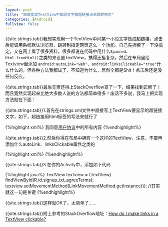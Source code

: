```yaml
---
layout: post
title: "简单实现TextView中某段文字做超链接点击跳转网页"
categories: [Android]
fullview: false
---
```


{{site.strings.tab}}我想实现用一个TextView中间某一小段文字做成超链接，点击后能调用系统默认浏览器，跳转到指定网页这么一个功能。自己先折腾了一下没搞定，又在网上看了很多资料，很多都说在代码中用什么`Spanned`、`Html.fromHtml()`之类的来设置TextView，搞得还挺复杂，然后在布局里给Textview里添加 `android:autoLink="web"`、`android:linksClickable="true"`什么什么的，但各种方法我都试了，不知道为什么，居然全都是Shit！点击后还是没任何反应。  

{{site.strings.tab}}最后无奈还得上StackOverflow查了一下，结果找到正解了！而且竟然实现起来比绝大多数人说的方法都简单得多！废话不多说，我马上把实现方法贴在下面：  

{{site.strings.tab}}1.首先在strings.xml文件中直接写上TextView要显示的超链接文字，如下，超链接用html标签的写法来就行了  

{%highlight xml%}
<string name="signup_agreeTerms">我同意<a href="http://www.baidu.com/">用户协议</a>中的所有内容</string>
{%endhighlight%}

{{site.strings.tab}}2.然后你得在布局中拥有一个这样的TextView，注意，不要再添加什么autoLink、linksClickable属性之类的  

{%highlight xml%}
<TextView
    android:id="@+id/signup_txt_agreeTerms"
    android:layout_width="wrap_content"
    android:layout_height="wrap_content"
    android:text="@string/signup_agreeTerms"/>
{%endhighlight%}

{{site.strings.tab}}3.在你的Activity中，添加如下代码  

{%highlight java%}
TextView textview = (TextView) findViewById(R.id.signup_txt_agreeTerms);
textview.setMovementMethod(LinkMovementMethod.getInstance());  //其实就这一句是关键
{%endhighlight%}


{{site.strings.tab}}这样就OK了，太简单了……

{{site.strings.tab}}附上参考的StackOverflow地址：[How do I make links in a TextView clickable?](http://stackoverflow.com/questions/2734270/how-do-i-make-links-in-a-textview-clickable)
